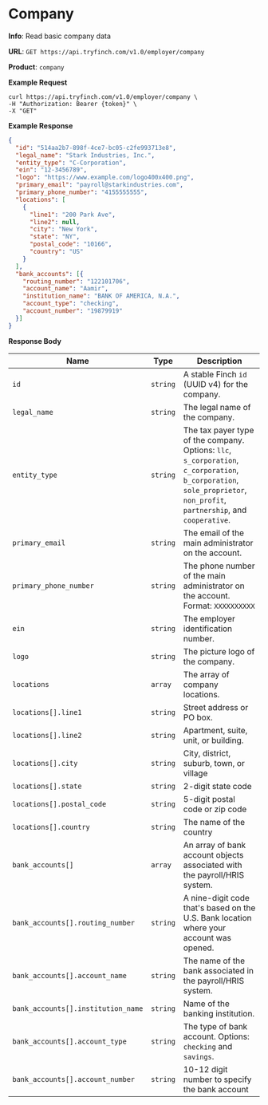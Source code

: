 # Company

**Info**: Read basic company data

**URL**: `GET https://api.tryfinch.com/v1.0/employer/company`

**Product**: `company`

**Example Request**

```curl
curl https://api.tryfinch.com/v1.0/employer/company \
-H "Authorization: Bearer {token}" \
-X "GET"
```

**Example Response**

```json
{
  "id": "514aa2b7-898f-4ce7-bc05-c2fe993713e8",
  "legal_name": "Stark Industries, Inc.",
  "entity_type": "C-Corporation",
  "ein": "12-3456789",
  "logo": "https://www.example.com/logo400x400.png",
  "primary_email": "payroll@starkindustries.com",
  "primary_phone_number": "4155555555",
  "locations": [
    {
      "line1": "200 Park Ave",
      "line2": null,
      "city": "New York",
      "state": "NY",
      "postal_code": "10166",
      "country": "US"
    }
  ],
  "bank_accounts": [{
    "routing_number": "122101706",
    "account_name": "Aamir",
    "institution_name": "BANK OF AMERICA, N.A.",
    "account_type": "checking",
    "account_number": "19879919"
  }]
}
```

**Response Body**

Name | Type | Description
-----|------|-------------
`id` | `string` | A stable Finch `id` (UUID v4) for the company.
`legal_name` | `string` | The legal name of the company.
`entity_type` | `string` | The tax payer type of the company. Options: `llc`, `s_corporation`, `c_corporation`, `b_corporation`, `sole_proprietor`, `non_profit`, `partnership`, and `cooperative`.
`primary_email` | `string` | The email of the main administrator on the account.
`primary_phone_number` | `string` | The phone number of the main administrator on the account. Format: `XXXXXXXXXX`
`ein` | `string` | The employer identification number.
`logo` | `string` | The picture logo of the company.
`locations` | `array` | The array of company locations.
`locations[].line1` | `string` | Street address or PO box.
`locations[].line2` | `string` | Apartment, suite, unit, or building.
`locations[].city` | `string` | City, district, suburb, town, or village
`locations[].state` | `string` | 2-digit state code
`locations[].postal_code` | `string` | 5-digit postal code or zip code
`locations[].country` | `string` | The name of the country
`bank_accounts[]` | `array` | An array of bank account objects associated with the payroll/HRIS system.
`bank_accounts[].routing_number` | `string` | A nine-digit code that's based on the U.S. Bank location where your account was opened.
`bank_accounts[].account_name` | `string` | The name of the bank associated in the payroll/HRIS system.
`bank_accounts[].institution_name` | `string` | Name of the banking institution.
`bank_accounts[].account_type` | `string` | The type of bank account. Options: `checking` and `savings`.
`bank_accounts[].account_number` | `string` | 10-12 digit number to specify the bank account